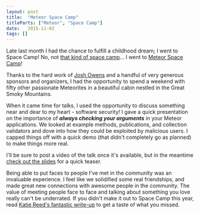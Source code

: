 ```yaml
---
layout: post
title:  "Meteor Space Camp"
titleParts: ["Meteor", "Space Camp"]
date:   2015-11-02
tags: []
---
```


Late last month I had the chance to fulfill a childhood dream; I went to Space Camp! No, not [that kind of space camp](http://www.air-space.com/SCChin1.jpg)… I went to [Meteor Space Camp](http://meteorspace.camp/)!

Thanks to the hard work of [Josh Owens](http://joshowens.me/) and a handful of very generous sponsors and organizers, I had the opportunity to spend a weekend with fifty other passionate Meteorites in a beautiful cabin nestled in the Great Smoky Mountains.

When it came time for talks, I used the opportunity to discuss something near and dear to my heart - software security! I gave a quick presentation on the importance of ___always checking your arguments___ in your Meteor applications. We looked at example methods, publications, and collection validators and dove into how they could be exploited by malicious users. I capped things off with a quick demo (that didn't completely go as planned) to make things more real.

I'll be sure to post a video of the talk once it's available, but in the meantime [check out the slides](http://spacecamp.east5th.co/) for a quick teaser.

Being able to put faces to people I've met in the community was an invaluable experience. I feel like we solidified some real friendships, and made great new connections with awesome people in the community. The value of meeting people face to face and talking about something you love really can't be underrated. If you didn't make it out to Space Camp this year, read [Katie Reed's fantastic write-up](https://medium.com/namely-labs/tales-of-adventure-and-intrigue-from-the-inaugural-meteor-space-camp-93bc6642ef79#.jxrsfui6o) to get a taste of what you missed.

